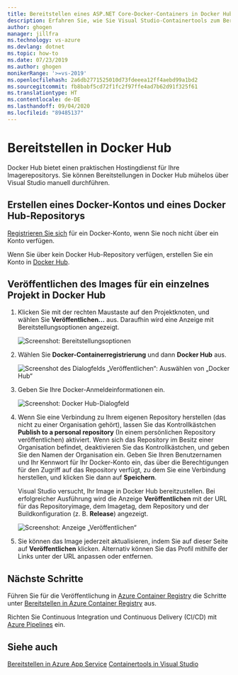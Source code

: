 ```yaml
---
title: Bereitstellen eines ASP.NET Core-Docker-Containers in Docker Hub | Microsoft-Dokumentation
description: Erfahren Sie, wie Sie Visual Studio-Containertools zum Bereitstellen einer ASP.NET Core-Web-App in Docker Hub verwenden.
author: ghogen
manager: jillfra
ms.technology: vs-azure
ms.devlang: dotnet
ms.topic: how-to
ms.date: 07/23/2019
ms.author: ghogen
monikerRange: '>=vs-2019'
ms.openlocfilehash: 2a6db2771525010d73fdeeea12ff4aebd99a1bd2
ms.sourcegitcommit: fb8babf5cd72f1fc2f97ffe4ad7b62d91f325f61
ms.translationtype: HT
ms.contentlocale: de-DE
ms.lasthandoff: 09/04/2020
ms.locfileid: "89485137"
---
```

# <a name="deploy-to-docker-hub"></a>Bereitstellen in Docker Hub

Docker Hub bietet einen praktischen Hostingdienst für Ihre Imagerepositorys. Sie können Bereitstellungen in Docker Hub mühelos über Visual Studio manuell durchführen.

## <a name="create-a-docker-account-and-docker-hub-repository"></a>Erstellen eines Docker-Kontos und eines Docker Hub-Repositorys

[Registrieren Sie sich](https://hub.docker.com/signup) für ein Docker-Konto, wenn Sie noch nicht über ein Konto verfügen.

Wenn Sie über kein Docker Hub-Repository verfügen, erstellen Sie ein Konto in [Docker Hub](https://hub.docker.com/).

## <a name="publish-the-image-for-a-single-project-to-docker-hub"></a>Veröffentlichen des Images für ein einzelnes Projekt in Docker Hub

1. Klicken Sie mit der rechten Maustaste auf den Projektknoten, und wählen Sie **Veröffentlichen...** aus. Daraufhin wird eine Anzeige mit Bereitstellungsoptionen angezeigt.

   ![Screenshot: Bereitstellungsoptionen](media/container-tools/vs-2019/docker-container-registry.png)

1. Wählen Sie **Docker-Containerregistrierung** und dann **Docker Hub** aus.

   ![Screenshot des Dialogfelds „Veröffentlichen“: Auswählen von „Docker Hub“](media/deploy-docker-hub/container-tools-docker-hub-deploy.png)

1. Geben Sie Ihre Docker-Anmeldeinformationen ein.

   ![Screenshot: Docker Hub-Dialogfeld](media/deploy-docker-hub/container-tools-docker-hub-credentials.png)

1. Wenn Sie eine Verbindung zu Ihrem eigenen Repository herstellen (das nicht zu einer Organisation gehört), lassen Sie das Kontrollkästchen **Publish to a personal repository** (In einem persönlichen Repository veröffentlichen) aktiviert. Wenn sich das Repository im Besitz einer Organisation befindet, deaktivieren Sie das Kontrollkästchen, und geben Sie den Namen der Organisation ein. Geben Sie Ihren Benutzernamen und Ihr Kennwort für Ihr Docker-Konto ein, das über die Berechtigungen für den Zugriff auf das Repository verfügt, zu dem Sie eine Verbindung herstellen, und klicken Sie dann auf **Speichern**.  

   Visual Studio versucht, Ihr Image in Docker Hub bereitzustellen.  Bei erfolgreicher Ausführung wird die Anzeige **Veröffentlichen** mit der URL für das Repositoryimage, dem Imagetag, dem Repository und der Buildkonfiguration (z. B. **Release**) angezeigt.

   ![Screenshot: Anzeige „Veröffentlichen“](media/deploy-docker-hub/container-tools-docker-hub-finished.png)

1. Sie können das Image jederzeit aktualisieren, indem Sie auf dieser Seite auf **Veröffentlichen** klicken.  Alternativ können Sie das Profil mithilfe der Links unter der URL anpassen oder entfernen.

## <a name="next-steps"></a>Nächste Schritte

Führen Sie für die Veröffentlichung in [Azure Container Registry](/azure/container-registry/) die Schritte unter [Bereitstellen in Azure Container Registry](hosting-web-apps-in-docker.md) aus.

Richten Sie Continuous Integration und Continuous Delivery (CI/CD) mit [Azure Pipelines](/azure/devops/pipelines/?view=azure-devops) ein.

## <a name="see-also"></a>Siehe auch

[Bereitstellen in Azure App Service](deploy-app-service.md)
[Containertools in Visual Studio](./index.yml)